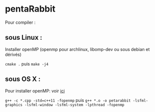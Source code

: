 # pentaRabbit

Pour compiler :

## sous Linux : 
Installer openMP (openmp pour archlinux, libomp-dev ou sous debian et dérivés)

``cmake .`` puis ```make -j4```

## sous OS X :
Pour installer openMP: voir [ici](https://stackoverflow.com/questions/35134681/installing-openmp-on-mac-os-x-10-11#35417448)

``g++ -c *.cpp -std=c++11 -fopenmp`` puis ``g++ *.o -o petarabbit -lsfml-graphics -lsfml-window -lsfml-system -lpthread -fopenmp``
